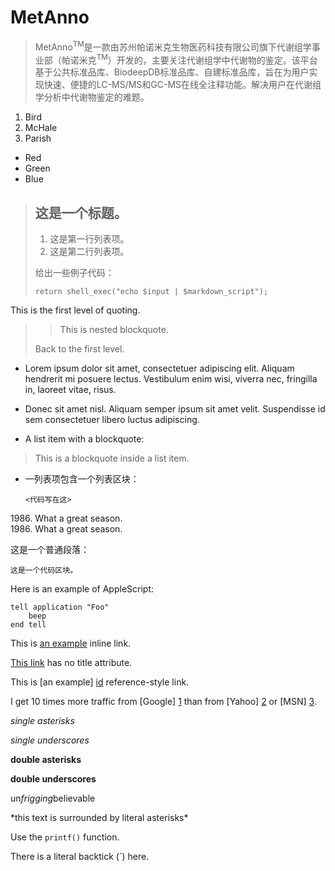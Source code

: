 # MetAnno
> MetAnno<sup>TM</sup>是一款由苏州帕诺米克生物医药科技有限公司旗下代谢组学事业部（帕诺米克<sup>TM</sup>）开发的，主要关注代谢组学中代谢物的鉴定。该平台基于公共标准品库、BiodeepDB标准品库、自建标准品库，旨在为用户实现快速、便捷的LC-MS/MS和GC-MS在线全注释功能。解决用户在代谢组学分析中代谢物鉴定的难题。
1.  Bird
2.  McHale
4.  Parish

*   Red
*   Green
*   Blue

> ## 这是一个标题。
> 
> 1.   这是第一行列表项。
> 2.   这是第二行列表项。
> 
> 给出一些例子代码：
> 
>     return shell_exec("echo $input | $markdown_script");

This is the first level of quoting.
>
> > This is nested blockquote.
>
> Back to the first level.

*   Lorem ipsum dolor sit amet, consectetuer adipiscing elit.
    Aliquam hendrerit mi posuere lectus. Vestibulum enim wisi,
    viverra nec, fringilla in, laoreet vitae, risus.
*   Donec sit amet nisl. Aliquam semper ipsum sit amet velit.
    Suspendisse id sem consectetuer libero luctus adipiscing.

*   A list item with a blockquote:

> This is a blockquote
> inside a list item.

*   一列表项包含一个列表区块：

        <代码写在这>

1986\. What a great season.
<br/>
1986\. What a great season.

<p>这是一个普通段落：</p>

<pre><code>这是一个代码区块。
</code></pre>

Here is an example of AppleScript:

    tell application "Foo"
        beep
    end tell

This is [an example](http://example.com/ "Title") inline link.

[This link](http://example.net/) has no title attribute.

This is [an example] [id] reference-style link.

  [id]: http://example.com/  "Optional Title Here"

I get 10 times more traffic from [Google] [1] than from
[Yahoo] [2] or [MSN] [3].

  [1]: http://google.com/        "Google"
  [2]: http://search.yahoo.com/  "Yahoo Search"
  [3]: http://search.msn.com/    "MSN Search"

*single asterisks*

_single underscores_

**double asterisks**

__double underscores__

un*frigging*believable

\*this text is surrounded by literal asterisks\*

Use the `printf()` function.

There is a literal backtick (\`) here.